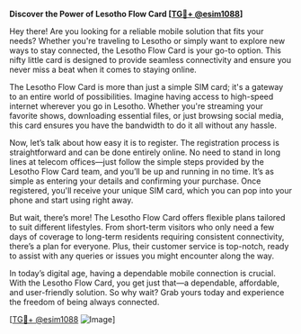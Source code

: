 **Discover the Power of Lesotho Flow Card [[TG💪+ @esim1088](https://t.me/s/esim1088)]**

Hey there! Are you looking for a reliable mobile solution that fits your needs? Whether you're traveling to Lesotho or simply want to explore new ways to stay connected, the Lesotho Flow Card is your go-to option. This nifty little card is designed to provide seamless connectivity and ensure you never miss a beat when it comes to staying online.

The Lesotho Flow Card is more than just a simple SIM card; it's a gateway to an entire world of possibilities. Imagine having access to high-speed internet wherever you go in Lesotho. Whether you're streaming your favorite shows, downloading essential files, or just browsing social media, this card ensures you have the bandwidth to do it all without any hassle. 

Now, let’s talk about how easy it is to register. The registration process is straightforward and can be done entirely online. No need to stand in long lines at telecom offices—just follow the simple steps provided by the Lesotho Flow Card team, and you’ll be up and running in no time. It’s as simple as entering your details and confirming your purchase. Once registered, you'll receive your unique SIM card, which you can pop into your phone and start using right away.

But wait, there’s more! The Lesotho Flow Card offers flexible plans tailored to suit different lifestyles. From short-term visitors who only need a few days of coverage to long-term residents requiring consistent connectivity, there’s a plan for everyone. Plus, their customer service is top-notch, ready to assist with any queries or issues you might encounter along the way.

In today’s digital age, having a dependable mobile connection is crucial. With the Lesotho Flow Card, you get just that—a dependable, affordable, and user-friendly solution. So why wait? Grab yours today and experience the freedom of being always connected.

[[TG💪+ @esim1088](https://t.me/s/esim1088) ![Image](https://i.postimg.cc/Y0z9fWf4/image.png)]